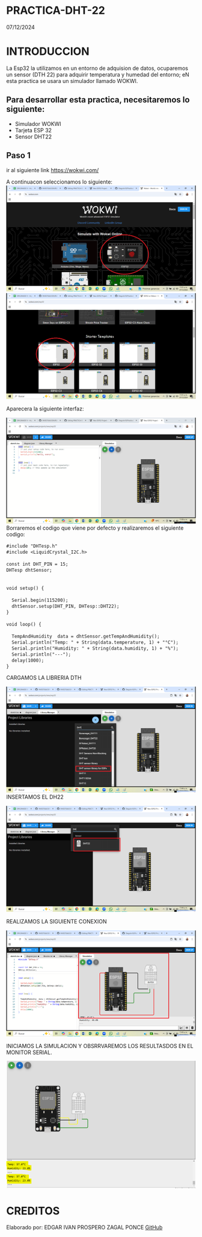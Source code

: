 # PRACTICA-DHT-22
07/12/2024

# INTRODUCCION
La Esp32 la utilizamos en un entorno de adquision de datos,  ocuparemos un sensor (DTH 22) para adquirir temperatura y humedad del entorno; eN esta practica se usara un simulador llamado WOKWI.

## Para desarrollar esta practica, necesitaremos lo siguiente:
- Simulador WOKWI
- Tarjeta ESP 32
- Sensor DHT22

## Paso 1
ir al siguiente link
https://wokwi.com/

A continuacon seleccionamos lo siguiente:
![](https://github.com/IVANZAGAL996/PRACTICA-DHT-22/blob/main/Captura%20de%20pantalla%20(334).png)
![](https://github.com/IVANZAGAL996/PRACTICA-DHT-22/blob/main/Captura%20de%20pantalla%20(335).png)

Aparecera la siguiente interfaz:

![](https://github.com/IVANZAGAL996/PRACTICA-DHT-22/blob/main/Captura%20de%20pantalla%20(336).png)
Borraremos el codigo que viene por defecto y realizaremos el siguiente codigo:
```
#include "DHTesp.h"
#include <LiquidCrystal_I2C.h>

const int DHT_PIN = 15;
DHTesp dhtSensor;


void setup() {

  Serial.begin(115200);
  dhtSensor.setup(DHT_PIN, DHTesp::DHT22);
}

void loop() {

  TempAndHumidity  data = dhtSensor.getTempAndHumidity();
  Serial.println("Temp: " + String(data.temperature, 1) + "°C");
  Serial.println("Humidity: " + String(data.humidity, 1) + "%");
  Serial.println("---");
  delay(1000);
}

 ```
CARGAMOS LA LIBRERIA DTH

![](https://github.com/IVANZAGAL996/PRACTICA-DHT-22/blob/main/Captura%20de%20pantalla%20(337).png)
INSERTAMOS EL DH22

![](https://github.com/IVANZAGAL996/PRACTICA-DHT-22/blob/main/Captura%20de%20pantalla%20(338).png)

REALIZAMOS LA SIGUIENTE CONEXION

![](https://github.com/IVANZAGAL996/PRACTICA-DHT-22/blob/main/Captura%20de%20pantalla%20(339).png)

INICIAMOS LA SIMULACION Y OBSRRVAREMOS LOS RESULTASDOS EN EL MONITOR SERIAL.

![](https://github.com/IVANZAGAL996/PRACTICA-DHT-22/blob/main/RESULT.PNG)

# CREDITOS
Elaborado por:
EDGAR IVAN PROSPERO ZAGAL PONCE
[GitHub](https://github.com/IVANZAGAL996/PRACTICA-DHT-22/tree/main)

